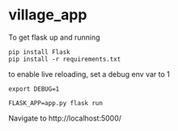 # village_app

To get flask up and running

```
pip install Flask
pip install -r requirements.txt
```

to enable live reloading, set a debug env var to 1

```
export DEBUG=1
```

```
FLASK_APP=app.py flask run
```

Navigate to http://localhost:5000/
